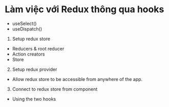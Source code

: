 # Làm việc với Redux thông qua hooks

- useSelect()
- useDispatch()

1. Setup redux store

- Reducers & root reducer
- Action creators
- Store

2. Setup redux provider

- Allow redux store to be accessible from anywhere of the app.

3. Connect to redux store from component

- Using the two hooks
